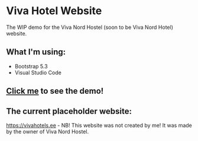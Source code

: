 # Viva Hotel Website  
The WIP demo for the Viva Nord Hostel (soon to be Viva Nord Hotel) website.  

## What I'm using:
- Bootstrap 5.3
- Visual Studio Code

## [Click me](https://anotherskye2.github.io/vivahotels) to see the demo!

## The current placeholder website:  
https://vivahotels.ee - NB! This website was not created by me! It was made by the owner of Viva Nord Hostel.